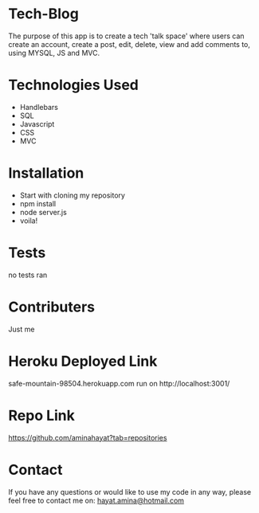 # Tech-Blog

The purpose of this app is to create a tech 'talk space' where users can create an account, create a post, edit, delete, view and add comments to, using MYSQL, JS and MVC.

# Technologies Used
* Handlebars
* SQL
* Javascript
* CSS
* MVC

# Installation
* Start with cloning my repository
* npm install
* node server.js
* voila!

# Tests
no tests ran

# Contributers
Just me

# Heroku Deployed Link
safe-mountain-98504.herokuapp.com
run on http://localhost:3001/



# Repo Link
https://github.com/aminahayat?tab=repositories


# Contact
If you have any questions or would like to use my code in any way, please feel free to contact me on: 
hayat.amina@hotmail.com